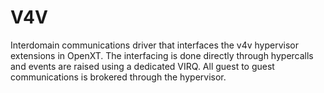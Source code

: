 # V4V

Interdomain communications driver that interfaces the v4v hypervisor extensions
in OpenXT. The interfacing is done directly through hypercalls and events are
raised using a dedicated VIRQ. All guest to guest communications is brokered
through the hypervisor.
